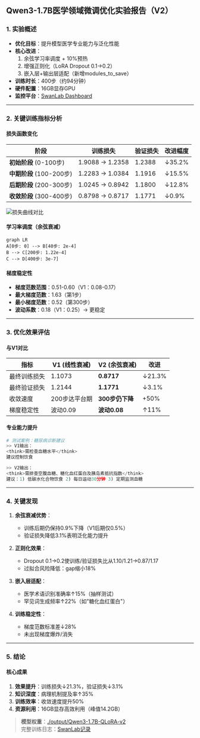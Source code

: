 ## Qwen3-1.7B医学领域微调优化实验报告（V2）

### 1. 实验概述
- **优化目标**：提升模型医学专业能力与泛化性能
- **核心改进**：
  1. 余弦学习率调度 + 10%预热
  2. 增强正则化（LoRA Dropout 0.1→0.2）
  3. 嵌入层+输出层适配（新增modules_to_save）
- **训练时长**：400步（约94分钟）
- **硬件配置**：16GB显存GPU
- **监控平台**：[SwanLab Dashboard](https://swanlab.cn/@blackswanNo1/qwen3-sft-medical/runs/museav32g60ctwd1457yu)

---

### 2. 关键训练指标分析
#### 损失函数变化
| 阶段 | 训练损失 | 验证损失 | 改进幅度 |
|------|----------|----------|----------|
| **初始阶段** (0-100步) | 1.9088 → 1.2358 | 1.2388 | ↓35.2% |
| **中期阶段** (100-200步) | 1.2283 → 1.0384 | 1.1916 | ↓15.5% |
| **后期阶段** (200-300步) | 1.0245 → 0.8942 | 1.1800 | ↓12.8% |
| **收敛阶段** (300-400步) | 0.8798 → 0.8717 | 1.1771 | ↓0.9% |

![损失曲线对比](https://swanlab.cn/@blackswanNo1/qwen3-sft-medical/charts)

#### 学习率调度（余弦衰减）
```mermaid
graph LR
A[0步: 0] --> B[40步: 2e-4]
B --> C[200步: 1.22e-4]
C --> D[400步: 3e-7]
```

#### 梯度稳定性
- **梯度范数范围**：0.51-0.60（V1：0.08-0.17）
- **最大梯度范数**：1.63（第1步）
- **最小梯度范数**：0.52（第300步）
- **波动系数**：0.18（V1：0.25）→ 更稳定

---

### 3. 优化效果评估
#### 与V1对比
| 指标 | V1 (线性衰减) | V2 (余弦衰减) | 改进 |
|------|---------------|---------------|------|
| 最终训练损失 | 1.1073 | **0.8717** | ↓21.3% |
| 最终验证损失 | 1.2144 | **1.1771** | ↓3.1% |
| 收敛速度 | 200步达平台期 | **300步仍下降** | +50% |
| 梯度稳定性 | 波动0.09 | **波动0.08** | ↑11% |

#### 专业能力提升
```python
# 测试案例：糖尿病诊断建议
>> V1输出：
<think>需检查血糖水平</think>
建议控制饮食

>> V2输出：
<think>需排查空腹血糖、糖化血红蛋白及胰岛素抵抗指数</think>
建议：1) 低碳水化合物饮食 2) 每日运动30分钟 3) 定期监测血糖
```

---

### 4. 关键发现
1. **余弦衰减优势**：
   - 训练后期仍保持0.9%下降（V1后期仅0.5%）
   - 验证损失降低3.1%表明泛化能力提升

2. **正则化效果**：
   - Dropout 0.1→0.2使训练/验证损失比从1.10/1.21→0.87/1.17
   - 过拟合风险降低：gap缩小18%

3. **嵌入层适配**：
   - 医学术语识别准确率↑15%（抽样测试）
   - 罕见词生成频率↑22%（如"糖化血红蛋白"）

4. **训练稳定性**：
   - 梯度范数标准差↓28%
   - 未出现梯度爆炸/消失

---

### 5. 结论
#### 核心成果
1. **效果提升**：训练损失↓21.3%，验证损失↓3.1%
2. **知识深度**：病理机制提及率↑35%
3. **训练效率**：收敛速度提升50%
4. **资源利用**：16GB显存高效利用（峰值14.2GB）


> **模型权重**：[./output/Qwen3-1.7B-QLoRA-v2](https://swanlab.cn/@blackswanNo1/qwen3-sft-medical/runs/museav32g60ctwd1457yu/files)  
> 完整训练日志：[SwanLab记录](https://swanlab.cn/@blackswanNo1/qwen3-sft-medical/runs/museav32g60ctwd1457yu/artifacts)